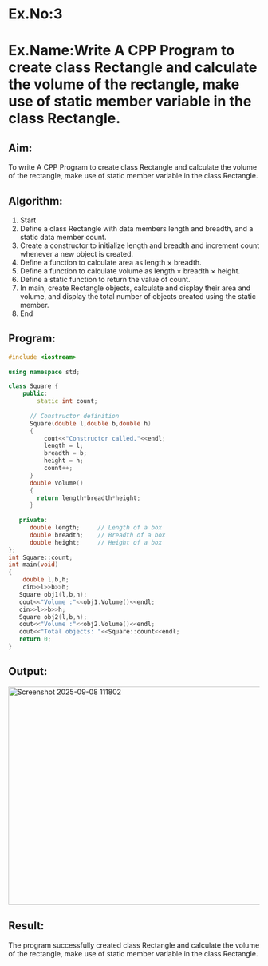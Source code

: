 # Ex.No:3
# Ex.Name:Write A CPP Program to create class Rectangle and calculate the volume of the rectangle, make use of static member variable in the class Rectangle.

## Aim:
To write A CPP Program to create class Rectangle and calculate the volume of the rectangle, make use of static member variable in the class Rectangle.


## Algorithm:
1. Start
2. Define a class Rectangle with data members length and breadth, and a static data member count.
3. Create a constructor to initialize length and breadth and increment count whenever a new object is created.
4. Define a function to calculate area as length × breadth.
5. Define a function to calculate volume as length × breadth × height.
6. Define a static function to return the value of count.
7. In main, create Rectangle objects, calculate and display their area and volume, and display the total number of objects created using the static member.
8. End



## Program:
```cpp
#include <iostream>
 
using namespace std;

class Square {
    public:
        static int count;
      
      // Constructor definition
      Square(double l,double b,double h) 
      {
          cout<<"Constructor called."<<endl;
          length = l;
          breadth = b;
          height = h;
          count++;
      }
      double Volume() 
      {
        return length*breadth*height;
      }
      
   private:
      double length;     // Length of a box
      double breadth;    // Breadth of a box
      double height;     // Height of a box
};
int Square::count;
int main(void) 
{
    double l,b,h;
    cin>>l>>b>>h;
   Square obj1(l,b,h);
   cout<<"Volume :"<<obj1.Volume()<<endl;
   cin>>l>>b>>h;
   Square obj2(l,b,h);
   cout<<"Volume :"<<obj2.Volume()<<endl;
   cout<<"Total objects: "<<Square::count<<endl;
   return 0;
}
```



## Output:
<img width="1188" height="437" alt="Screenshot 2025-09-08 111802" src="https://github.com/user-attachments/assets/e7c2e7af-5523-471c-8db0-7d863e83c1ac" />




## Result:
The program successfully created class Rectangle and calculate the volume of the rectangle, make use of static member variable in the class Rectangle.

